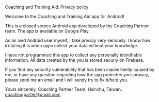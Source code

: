 Coaching and Training Aid: Privacy policy

Welcome to the Coaching and Training Aid app for Android!

This is a closed source Android app developed by the Coaching Partner team. The app is available on Google Play.

As an avid Android user myself, I take privacy very seriously. I know how irritating it is when apps collect your data without your knowledge.

I have not programmed this app to collect any personally identifiable information. All data created by the you is stored securly on Firebase.

If you find any security vulnerability that has been inadvertently caused by me, or have any question regarding how the app protectes your privacy, please send me an email and I will surely try to fix it/help you.

Yours sincerely,
Coaching Partner Team.
Hsinchu, Taiwan.
coachingparter@gmail.com
